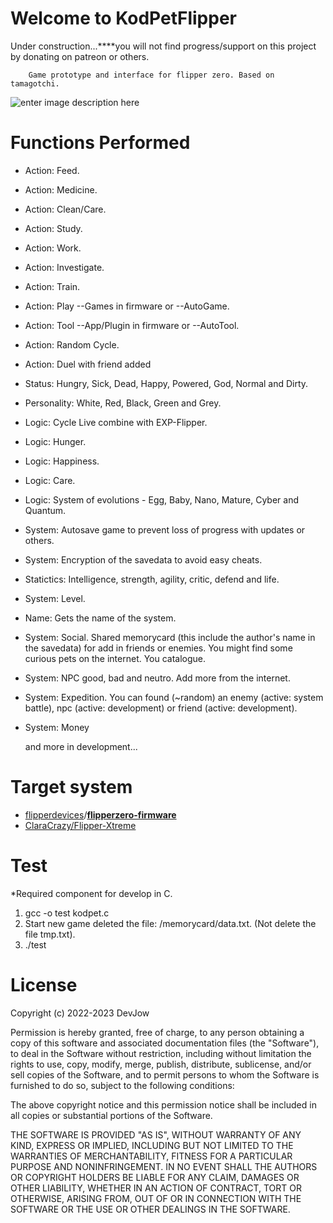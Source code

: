 # Welcome to KodPetFlipper

 Under construction...****you will not find progress/support on this project by donating on patreon or others.

        Game prototype and interface for flipper zero. Based on tamagotchi.


![enter image description here](https://cdn.discordapp.com/attachments/1049264648404357130/1055834291038335056/IMG_0012.png)


# Functions Performed

- Action: Feed.
- Action: Medicine.
- Action: Clean/Care.
- Action: Study.
- Action: Work.
- Action: Investigate.
- Action: Train.
- Action: Play --Games in firmware or --AutoGame.
- Action: Tool --App/Plugin in firmware or --AutoTool.
- Action: Random Cycle.
- Action: Duel with friend added
- Status: Hungry, Sick, Dead, Happy, Powered, God, Normal and  Dirty.
- Personality: White, Red, Black, Green and  Grey.
- Logic: Cycle Live combine with EXP-Flipper.
- Logic: Hunger.
- Logic: Happiness.
- Logic: Care.
- Logic: System of evolutions - Egg, Baby, Nano, Mature, Cyber and Quantum.
- System: Autosave game to prevent loss of progress with updates or others.
- System: Encryption of the savedata to avoid easy cheats.
- Statictics: Intelligence, strength, agility, critic, defend and life.
- System: Level.
- Name: Gets the name of the system.
- System: Social. Shared memorycard (this include the author's name in the savedata) for add in friends or enemies. You might find some curious pets on the internet. You catalogue.
- System: NPC good, bad and neutro. Add more from the internet.
- System: Expedition. You can found (~random) an enemy (active: system battle), npc (active: development) or friend (active: development). 
- System: Money


   and more in development...

# Target system

- [flipperdevices](https://github.com/flipperdevices)/**[flipperzero-firmware](https://github.com/flipperdevices/flipperzero-firmware)**
- [ClaraCrazy/Flipper-Xtreme](https://github.com/ClaraCrazy/Flipper-Xtreme)


# Test
*Required component for develop in C.

1. gcc -o test kodpet.c
2. Start new game deleted the file: /memorycard/data.txt. (Not delete the file tmp.txt).
2. ./test




# License

Copyright (c) 2022-2023 DevJow

Permission is hereby granted, free of charge, to any person obtaining
a copy of this software and associated documentation files (the
"Software"), to deal in the Software without restriction, including
without limitation the rights to use, copy, modify, merge, publish,
distribute, sublicense, and/or sell copies of the Software, and to
permit persons to whom the Software is furnished to do so, subject to
the following conditions:

The above copyright notice and this permission notice shall be
included in all copies or substantial portions of the Software.

THE SOFTWARE IS PROVIDED "AS IS", WITHOUT WARRANTY OF ANY KIND,
EXPRESS OR IMPLIED, INCLUDING BUT NOT LIMITED TO THE WARRANTIES OF
MERCHANTABILITY, FITNESS FOR A PARTICULAR PURPOSE AND
NONINFRINGEMENT. IN NO EVENT SHALL THE AUTHORS OR COPYRIGHT HOLDERS BE
LIABLE FOR ANY CLAIM, DAMAGES OR OTHER LIABILITY, WHETHER IN AN ACTION
OF CONTRACT, TORT OR OTHERWISE, ARISING FROM, OUT OF OR IN CONNECTION
WITH THE SOFTWARE OR THE USE OR OTHER DEALINGS IN THE SOFTWARE.
